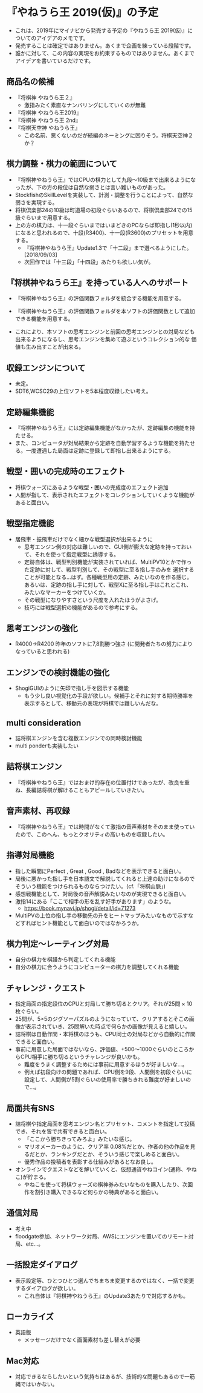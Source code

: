 ﻿
# 『やねうら王 2019(仮)』の予定

- これは、2019年にマイナビから発売する予定の『やねうら王 2019(仮)』についてのアイデアのメモです。
- 発売することは確定ではありません。あくまで企画を練っている段階です。
- 誰かに対して、この内容の実現をお約束するものではありません。あくまでアイデアを書いているだけです。


## 商品名の候補

- 『将棋神 やねうら王２』
  - 激指みたく素直なナンバリングにしていくのが無難
- 『将棋神 やねうら王2019』
- 『将棋神 やねうら王 2nd』
- 『将棋天空神 やねうら王』
  - この名前、悪くないのだが続編のネーミングに困りそう。将棋天空神２か？


## 棋力調整・棋力の範囲について

- 『将棋神やねうら王』ではCPUの棋力として九段～10級まで出来るようになったが、下の方の段位は自然な弱さとは言い難いものがあった。
- StockfishのSkillLevelを実装して、計測・調整を行うことによって、自然な弱さを実現する。
- 将棋倶楽部24の10級は町道場の初段ぐらいあるので、将棋倶楽部24での15級ぐらいまで用意する。
- 上の方の棋力は、十一段ぐらいまではいまどきのPCならば即指し(1秒以内)になると思われるので、十段(R3400)、十一段(R3600)のプリセットを用意する。
  - 『将棋神やねうら王』Update1.3で「十二段」まで選べるようにした。[2018/09/03]
  - 次回作では「十三段」「十四段」あたりも欲しい気が。


## 『将棋神やねうら王』を持っている人へのサポート

- 『将棋神やねうら王』の評価関数フォルダを統合する機能を用意する。
- 『将棋神やねうら王』の評価関数フォルダを本ソフトの評価関数として追加できる機能を用意する。

- これにより、本ソフトの思考エンジンと前回の思考エンジンとの対局なども出来るようになるし、思考エンジンを集めて遊ぶというコレクション的な
価値も生み出すことが出来る。


## 収録エンジンについて

- 未定。
- SDT6,WCSC29の上位ソフトを5本程度収録したい考え。


## 定跡編集機能

- 『将棋神やねうら王』には定跡編集機能がなかったが、定跡編集の機能を持たせる。
- また、コンピュータが対局結果から定跡を自動学習するような機能を持たせる。一度遭遇した局面は定跡に登録して即指し出来るようにする。


## 戦型・囲いの完成時のエフェクト

- 将棋ウォーズにあるような戦型・囲いの完成度のエフェクト追加
- 人間が指して、表示されたエフェクトをコレクションしていくような機能があると面白い。


## 戦型指定機能

- 居飛車・振飛車だけでなく細かな戦型選択が出来るように
  - 思考エンジン側の対応は難しいので、GUI側が膨大な定跡を持っておいて、それを使って指定戦型に誘導する。
  - 定跡自体は、戦型判別機能が実装されていれば、MultiPV10とかで作った定跡に対して、戦型判別して、その戦型に至る指し手のみを
  選択することが可能となる…はず。各種戦型用の定跡、みたいなのを作る感じ。あるいは、定跡の指し手に対して、戦型Xに至る指し手はこれとこれ、
  みたいなマーカーをつけていくか。
  - その戦型になりやすさという尺度を入れたほうがよさげ。
  - 技巧には戦型選択の機能があるので参考にする。


## 思考エンジンの強化

- R4000→R4200 昨年のソフトに7,8割勝つ強さ (に開発者たちの努力によりなっていると思われる)


## エンジンでの検討機能の強化

- ShogiGUIのように矢印で指し手を図示する機能
  - もう少し良い視覚化の手段が欲しい。候補手とそれに対する期待勝率を表示するとして、移動元の表現が将棋では難しいんだな。


## multi consideration

- 詰将棋エンジンを含む複数エンジンでの同時検討機能
- multi ponderも実装したい


## 詰将棋エンジン

- 『将棋神やねうら王』ではおまけ的存在の位置付けであったが、改良を重ね、長編詰将棋が解けることもアピールしていきたい。


## 音声素材、再収録

- 『将棋神やねうら王』では時間がなくて激指の音声素材をそのまま使っていたので、このへん、もっとクオリティの高いものを収録したい。


## 指導対局機能

- 指した瞬間にPerfect , Great , Good , Badなどを表示できると面白い。
- 局後に悪かった指し手を日本語文で解説してくれると上達の助けになるのでそういう機能をつけられるものならつけたい。(cf.「将棋山脈」)
- 感想戦機能として、対局後の音声解説みたいなのが実現できると面白い。
- 激指14にある「ここで相手の形を乱す好手があります」のような。
  - https://book.mynavi.jp/shogi/detail/id=71273
- MultiPVの上位の指し手の移動先の升をヒートマップみたいなもので示すなどすればヒント機能として面白いのではなかろうか。


## 棋力判定～レーティング対局

- 自分の棋力を棋譜から判定してくれる機能
- 自分の棋力に合うようにコンピューターの棋力を調整してくれる機能


## チャレンジ・クエスト

- 指定局面の指定段位のCPUと対局して勝ち切るとクリア。それが25問 × 10枚ぐらい。
- 25問が、5×5のジグソーパズルのようになっていて、クリアするとそこの画像が表示されていき、25問解いた時点で何らかの画像が見えると嬉しい。
- 詰将棋は自動作問・本将棋のほうも、CPU同士の対局などから自動的に作問できると面白い。
- 事前に用意した局面ではないなら、評価値、+500～1000ぐらいのところからCPU相手に勝ち切るというチャレンジが良いかも。
  - 難度をうまく調整するためには事前に用意するほうが好ましいな…。
  - 例えば初段向けの問題であれば、CPU側を9段、人間側を初段ぐらいに設定して、人間側が5割ぐらいの使用率で勝ちきれる難度が好ましいので…。


## 局面共有SNS

- 詰将棋や指定局面を思考エンジン名とプリセット、コメントを指定して投稿でき、それを皆で共有できると面白い。
  - 「ここから勝ちきってみろよ」みたいな感じ。
  - マリオメーカーのように、クリア率 0.08%だとか、作者の他の作品を見るだとか、ランキングだとか、そういう感じで楽しめると面白い。
  - 優秀作品の投稿者を表彰する仕組みがあるとなお良し。
- オンラインでクエストなどを解いていくと、仮想通貨やねコイン(通称、やねこ)が貯まる。
  - やねこを使って将棋ウォーズの棋神券みたいなものを購入したり、次回作を割引き購入できるなど何らかの特典があると面白い。


## 通信対局

- 考え中
- floodgate参加、ネットワーク対局、AWSにエンジンを置いてのリモート対局、etc…。


## 一括設定ダイアログ

- 表示設定等、ひとつひとつ選んでちまちま変更するのではなく、一括で変更するダイアログが欲しい。
  - これ自体は『将棋神やねうら王』のUpdate3あたりで対応するかも。


## ローカライズ

- 英語版
  - メッセージだけでなく画面素材も差し替えが必要


## Mac対応

- 対応できるならしたいという気持ちはあるが、技術的な問題もあるので一筋縄ではいかない。
